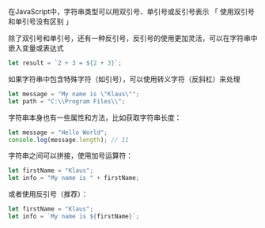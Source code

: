 在JavaScript中，字符串类型可以用双引号、单引号或反引号表示 「 使用双引号和单引号没有区别 」

除了双引号和单引号，还有一种反引号，反引号的使用更加灵活，可以在字符串中嵌入变量或表达式

```js
let result = `2 + 3 = ${2 + 3}`;
```



如果字符串中包含特殊字符（如引号），可以使用转义字符（反斜杠）来处理

```js
let message = "My name is \"Klaus\"";
let path = "C:\\Program Files\\";
```



字符串本身也有一些属性和方法，比如获取字符串长度：

```javascript
let message = "Hello World";
console.log(message.length); // 11
```

字符串之间可以拼接，使用加号运算符：

```javascript
let firstName = "Klaus";
let info = "My name is " + firstName;
```

或者使用反引号（推荐）：

```javascript
let firstName = "Klaus";
let info = `My name is ${firstName}`;
```

